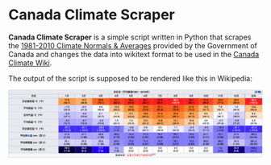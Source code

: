 # Canada Climate Scraper

**Canada Climate Scraper** is a simple script written in Python that scrapes the [1981-2010 Climate Normals & Averages](https://climate.weather.gc.ca/climate_normals/) provided by the Government of Canada and changes the data into wikitext format to be used in the [Canada Climate Wiki](https://wiki.humboldt.ca/wiki/index.php/Canada_Climate_Wiki).

The output of the script is supposed to be rendered like this in Wikipedia:

![](img/1.png)

